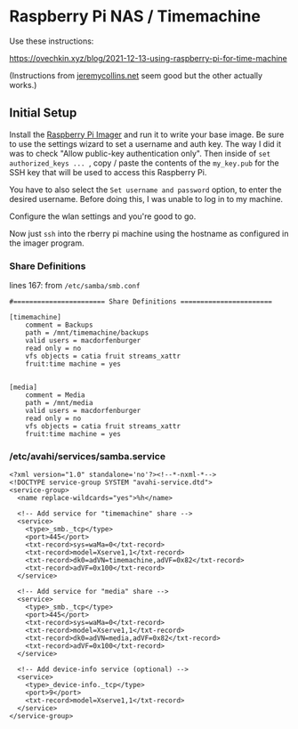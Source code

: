 # Raspberry Pi NAS / Timemachine

Use these instructions:

https://ovechkin.xyz/blog/2021-12-13-using-raspberry-pi-for-time-machine

(Instructions from [jeremycollins.net](https://www.jeremycollins.net/using-a-raspberry-pi-as-a-nas-mac-os-time-machine) seem good but the other actually works.)

## Initial Setup

Install the [Raspberry Pi Imager](https://www.raspberrypi.com/software/) and run it to write your base image.  Be sure to use the settings wizard to set
a username and auth key.  The way I did it was to check "Allow public-key authentication only".  Then inside of `set authorized_keys ... `, copy / paste
the contents of the `my_key.pub` for the SSH key that will be used to access
this Raspberry Pi.

You have to also select the `Set username and password` option, to enter the
desired username.  Before doing this, I was unable to log in to my machine.

Configure the wlan settings and you're good to go.

Now just `ssh` into the rberry pi machine using the hostname as configured in the imager program.

### Share Definitions

lines 167: from `/etc/samba/smb.conf`

```
#======================= Share Definitions =======================

[timemachine]
    comment = Backups
    path = /mnt/timemachine/backups
    valid users = macdorfenburger
    read only = no
    vfs objects = catia fruit streams_xattr
    fruit:time machine = yes


[media]
    comment = Media
    path = /mnt/media
    valid users = macdorfenburger
    read only = no
    vfs objects = catia fruit streams_xattr
    fruit:time machine = yes

```

### /etc/avahi/services/samba.service
```
<?xml version="1.0" standalone='no'?><!--*-nxml-*-->
<!DOCTYPE service-group SYSTEM "avahi-service.dtd">
<service-group>
  <name replace-wildcards="yes">%h</name>

  <!-- Add service for "timemachine" share -->
  <service>
    <type>_smb._tcp</type>
    <port>445</port>
    <txt-record>sys=waMa=0</txt-record>
    <txt-record>model=Xserve1,1</txt-record>
    <txt-record>dk0=adVN=timemachine,adVF=0x82</txt-record>
    <txt-record>adVF=0x100</txt-record>
  </service>

  <!-- Add service for "media" share -->
  <service>
    <type>_smb._tcp</type>
    <port>445</port>
    <txt-record>sys=waMa=0</txt-record>
    <txt-record>model=Xserve1,1</txt-record>
    <txt-record>dk0=adVN=media,adVF=0x82</txt-record>
    <txt-record>adVF=0x100</txt-record>
  </service>

  <!-- Add device-info service (optional) -->
  <service>
    <type>_device-info._tcp</type>
    <port>9</port>
    <txt-record>model=Xserve1,1</txt-record>
  </service>
</service-group>
```
